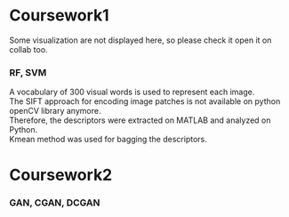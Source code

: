 <h1>Coursework1</h1>
Some visualization are not displayed here, so please check it open it on collab too.<br>
<h3>RF, SVM</h3>
A vocabulary of 300 visual words is used to represent each image.<br>
The SIFT approach for encoding image patches is not available on python openCV library anymore.<br>
Therefore, the descriptors were extracted on MATLAB and analyzed on Python.<br>
Kmean method was used for bagging the descriptors.

<h1>Coursework2</h1>
<h3>GAN, CGAN, DCGAN</h3>
